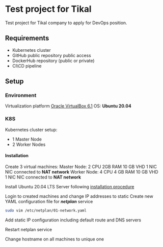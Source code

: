 

# Test project for Tikal
Test project for Tikal company to apply for DevOps position.
## Requirements
 - Kubernetes cluster
 - GitHub public repository public access
 - DockerHub repository (public or private)
 - CI\\CD pipeline
## Setup

### Environment

Virtualization platform [Oracle VirtualBox 6.1](https://www.virtualbox.org/wiki/Downloads)
OS: **Ubuntu 20.04**

### K8S
Kubernetes cluster setup:
 - 1 Master Node
 - 2 Worker Nodes

#### Installation

Create 3 virtual machines:
 Master Node: 2 CPU 2GB RAM 10 GB VHD 1 NIC
  NIC connected to **NAT network**
 Worker Node: 4 CPU 4 GB RAM 10 GB VHD 1 NIC
  NIC connected to **NAT network**

Install Ubuntu 20.04 LTS Server following [installation procedure](https://linuxhint.com/install_ubuntu_virtualbox_2004/)

Login to created machines and change IP addresses to static
Create new YAML configuration file for ***netplan*** service
```bash
sudo vim /etc/netplan/01-network.yaml
```
Add static IP configuration including default route and DNS servers

Restart netplan service

Change hostname on all machines to unique one
